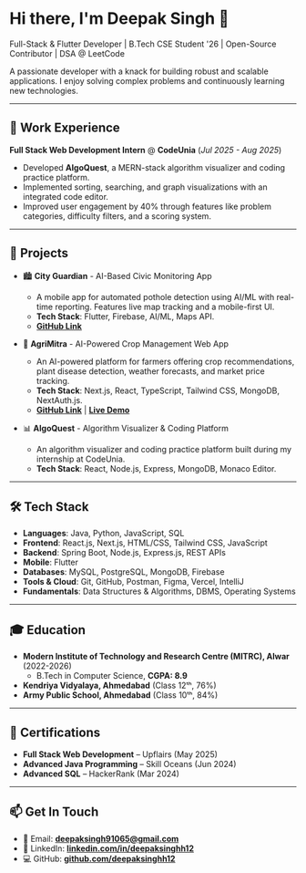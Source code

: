# Hi there, I'm Deepak Singh 👋

Full-Stack & Flutter Developer | B.Tech CSE Student '26 | Open-Source Contributor | DSA @ LeetCode

A passionate developer with a knack for building robust and scalable applications. I enjoy solving complex problems and continuously learning new technologies.

---

## 💼 Work Experience

**Full Stack Web Development Intern** @ **CodeUnia** (_Jul 2025 - Aug 2025_)
- Developed **AlgoQuest**, a MERN-stack algorithm visualizer and coding practice platform.
- Implemented sorting, searching, and graph visualizations with an integrated code editor.
- Improved user engagement by 40% through features like problem categories, difficulty filters, and a scoring system.

---

## 🚀 Projects

- 🏙️ **City Guardian** - AI-Based Civic Monitoring App
  - A mobile app for automated pothole detection using AI/ML with real-time reporting. Features live map tracking and a mobile-first UI.
  - **Tech Stack**: Flutter, Firebase, AI/ML, Maps API.
  - [**GitHub Link**](https://github.com/deepaksinghh12/City-Guardian)

- 🌱 **AgriMitra** - AI-Powered Crop Management Web App
  - An AI-powered platform for farmers offering crop recommendations, plant disease detection, weather forecasts, and market price tracking.
  - **Tech Stack**: Next.js, React, TypeScript, Tailwind CSS, MongoDB, NextAuth.js.
  - [**GitHub Link**](https://github.com/deepaksinghh12/AgriMitra) | [**Live Demo**](https://your-live-demo-link.com)

- 📊 **AlgoQuest** - Algorithm Visualizer & Coding Platform
  - An algorithm visualizer and coding practice platform built during my internship at CodeUnia.
  - **Tech Stack**: React, Node.js, Express, MongoDB, Monaco Editor.

---

## 🛠️ Tech Stack

- **Languages**: Java, Python, JavaScript, SQL
- **Frontend**: React.js, Next.js, HTML/CSS, Tailwind CSS, JavaScript
- **Backend**: Spring Boot, Node.js, Express.js, REST APIs
- **Mobile**: Flutter
- **Databases**: MySQL, PostgreSQL, MongoDB, Firebase
- **Tools & Cloud**: Git, GitHub, Postman, Figma, Vercel, IntelliJ
- **Fundamentals**: Data Structures & Algorithms, DBMS, Operating Systems

---

## 🎓 Education

- **Modern Institute of Technology and Research Centre (MITRC), Alwar** (2022-2026)
  - B.Tech in Computer Science, **CGPA: 8.9**
- **Kendriya Vidyalaya, Ahmedabad** (Class 12ᵗʰ, 76%)
- **Army Public School, Ahmedabad** (Class 10ᵗʰ, 84%)

---

## 📜 Certifications

- **Full Stack Web Development** – Upflairs (May 2025)
- **Advanced Java Programming** – Skill Oceans (Jun 2024)
- **Advanced SQL** – HackerRank (Mar 2024)

---

## 📫 Get In Touch

- 📧 Email: **deepaksingh91065@gmail.com**
- 💼 LinkedIn: [**linkedin.com/in/deepaksinghh12**](https://www.linkedin.com/in/deepaksinghh12)
- 💻 GitHub: [**github.com/deepaksinghh12**](https://github.com/deepaksinghh12)
